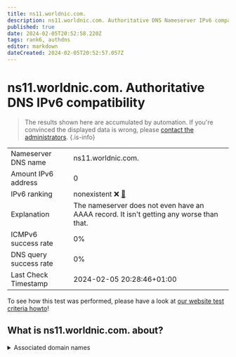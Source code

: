 ```yaml
---
title: ns11.worldnic.com.
description: ns11.worldnic.com. Authoritative DNS Nameserver IPv6 compatibility
published: true
date: 2024-02-05T20:52:58.220Z
tags: rank6, authdns
editor: markdown
dateCreated: 2024-02-05T20:52:57.057Z
---
```


# ns11.worldnic.com. Authoritative DNS IPv6 compatibility

> The results shown here are accumulated by automation. If you're convinced the displayed data is wrong, please [contact the administrators](/howto/chat). 
{.is-info}




|   |   |
| - | - |
| Nameserver DNS name | ns11.worldnic.com.
| Amount IPv6 address | 0
| IPv6 ranking | nonexistent :x: [🔗](/howto/ranking) |
| Explanation | The nameserver does not even have an AAAA record. It isn't getting any worse than that. |
| ICMPv6 success rate | 0%|
| DNS query success rate | 0% |
| Last Check Timestamp | 2024-02-05 20:28:46+01:00 |

To see how this test was performed, please have a look at [our website test criteria howto](/howto/testcriteria/authdns)!


## What is ns11.worldnic.com. about?






<details>
<summary>Associated domain names</summary>

www.regeneron.com

</details>
